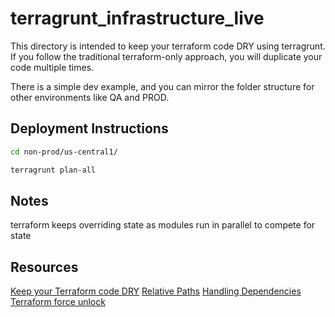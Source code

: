 # terragrunt_infrastructure_live

This directory is intended to keep your terraform code DRY using terragrunt. If you follow the traditional terraform-only approach, you will duplicate your code multiple times.

There is a simple dev example, and you can mirror the folder structure for other environments like QA and PROD.

## Deployment Instructions

```bash
cd non-prod/us-central1/

terragrunt plan-all
```

## Notes

terraform keeps overriding state as modules run in parallel to compete for state

## Resources

[Keep your Terraform code DRY](https://terragrunt.gruntwork.io/docs/features/keep-your-terraform-code-dry/)
[Relative Paths](https://community.gruntwork.io/t/relative-paths-in-terragrunt-modules/144/6)
[Handling Dependencies](https://community.gruntwork.io/t/handling-dependencies/315/2)
[Terraform force unlock](https://www.terraform.io/docs/commands/force-unlock.html)
